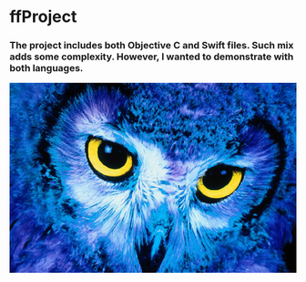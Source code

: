 # ffProject

### The project includes both Objective C and Swift files. Such mix adds some complexity. However, I wanted to demonstrate with both languages.

![owl](https://github.com/logiccbl/ffProject/blob/main/OwlFace.jpg?raw=true)
